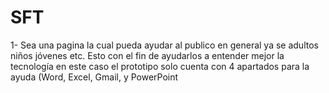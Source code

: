 # SFT
1- Sea una pagina la cual pueda ayudar al publico en general ya se adultos niños jóvenes etc. Esto con el fin de ayudarlos a entender mejor la tecnología en este caso el prototipo solo cuenta con 4 apartados para la ayuda (Word, Excel, Gmail, y PowerPoint
